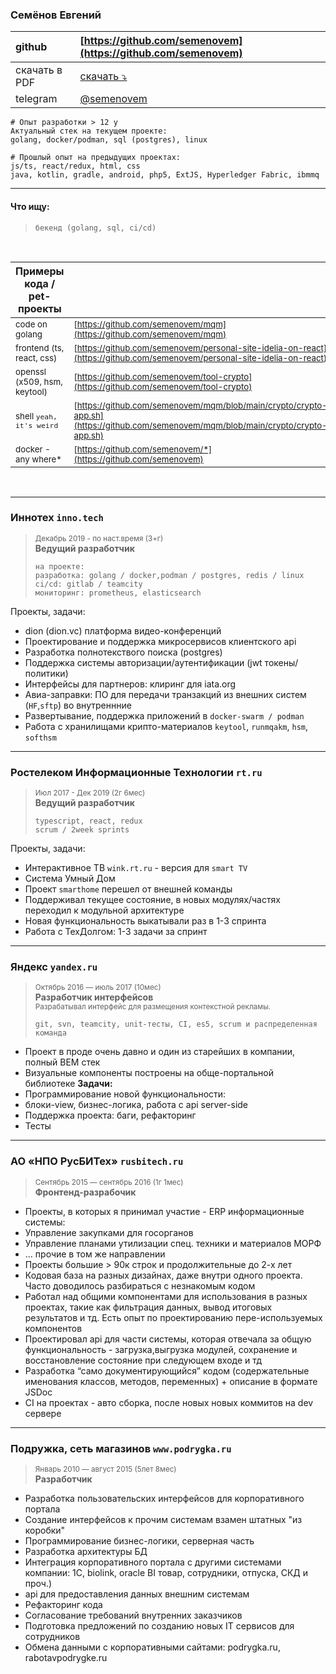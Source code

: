 ### Семёнов Евгений

| github        | [https://github.com/semenovem](https://github.com/semenovem)          |
|:--------------|:----------------------------------------------------------------------|
| скачать в PDF | [скачать ⤵️](https://github.com/semenovem/whoami/raw/main/resume.pdf) |
| telegram      | [@semenovem](https://t.me/semenovem)                                  |

```
# Опыт разработки > 12 y
Актуальный стек на текущем проекте:  
golang, docker/podman, sql (postgres), linux

# Прошлый опыт на предыдущих проектах:
js/ts, react/redux, html, css
java, kotlin, gradle, android, php5, ExtJS, Hyperledger Fabric, ibmmq
```
<hr />
  
#### Что ищу:
> ```
> бекенд (golang, sql, ci/cd)
> ```

<br/>

| Примеры кода / pet-проекты        |                                                                                                                                    |
|-----------------------------------|:-----------------------------------------------------------------------------------------------------------------------------------|
| <sub>code on golang               | <sub>[https://github.com/semenovem/mqm](https://github.com/semenovem/mqm)                                                               |
| <sub>frontend (ts, react, css)    | <sub>[https://github.com/semenovem/personal-site-idelia-on-react](https://github.com/semenovem/personal-site-idelia-on-react)           |
| <sub>openssl (x509, hsm, keytool) | <sub>[https://github.com/semenovem/tool-crypto](https://github.com/semenovem/tool-crypto)                                               |           
| <sub>shell `yeah, it's weird`     | <sub>[https://github.com/semenovem/mqm/blob/main/crypto/crypto-app.sh](https://github.com/semenovem/mqm/blob/main/crypto/crypto-app.sh) |
| <sub>docker - any where*          | <sub>[https://github.com/semenovem/*](https://github.com/semenovem)                                                                     |


<br/>
<hr />

### Иннотех `inno.tech`
> <sub>Декабрь 2019 - по наст.время (3+г)</sub>  
> **Ведущий разработчик**  
> ```
> на проекте:
> разработка: golang / docker,podman / postgres, redis / linux
> ci/cd: gitlab / teamcity
> мониторинг: prometheus, elasticsearch
> ```

Проекты, задачи:  
- dion (dion.vc) платформа видео-конференций
- Проектирование и поддержка микросервисов клиентского api
- Разработка полнотекствого поиска (postgres)
- Поддержка системы авторизации/аутентификации (jwt токены/политики)
- Интерфейсы для партнеров: клиринг для iata.org 
- Авиа-заправки: ПО для передачи транзакций из внешних систем (`HF`,`sftp`) во внутреннние
- Развертывание, поддержка приложений в `docker-swarm / podman`
- Работа с хранилищами крипто-материалов `keytool`, `runmqakm`, `hsm`, `softhsm`


<hr />

### Ростелеком Информационные Технологии `rt.ru`
> <sub>Июл 2017 - Дек 2019  (2г 6мес)</sub>  
> **Ведущий разработчик**  
> ```
> typescript, react, redux
> scrum / 2week sprints
> ```

Проекты, задачи:  
- Интерактивное ТВ `wink.rt.ru` - версия для `smart TV`
- Система Умный Дом
- Проект `smarthome` перешел от внешней команды
- Поддерживал текущее состояние, в новых модулях/частях переходил к модульной архитектуре
- Новая функциональность выкатывали раз в 1-3 спринта
- Работа с ТехДолгом: 1-3 задачи за спринт


<hr />

### Яндекс `yandex.ru`  
> <sub>Октябрь 2016 — июль 2017 (10мес)</sub>  
> **Разработчик интерфейсов**  
> <sub>Разрабатывал интерфейс для размещения контекстной рекламы.</sub>  
> ```
> git, svn, teamcity, unit-тесты, CI, es5, scrum и распределенная команда
> ```

- Проект в проде очень давно и один из старейших в компании, полный ВЕМ стек
- Визуальные компоненты построены на обще-портальной библиотеке
**Задачи:**
- Программирование новой функциональности:
- блоки-view, бизнес-логика, работа с api server-side
- Поддержка проекта: баги, рефакторинг
- Тесты


<hr />

### АО «НПО РусБИТех» `rusbitech.ru`
> <sub>Сентябрь 2015 — сентябрь 2016  (1г 1мес)</sub>  
> **Фронтенд-разрабочик**  

- Проекты, в которых я принимал участие - ERP информационные системы:
- Управление закупками для госорганов
- Управление планами утилизации спец. техники и материалов МОРФ
- … прочие в том же направлении
- Проекты большие > 90к строк и продолжительные до 2-х лет
- Кодовая база на разных дизайнах, даже внутри одного проекта. Часто доводилось разбираться с незнакомым кодом
- Работал над общими компонентами для использования в разных проектах, такие как фильтрация данных, вывод итоговых результатов и тд. Есть опыт по проектированию пере-используемых компонентов
- Проектировал api для части системы, которая отвечала за общую функциональность - загрузка,выгрузка модулей, сохранение и восстановление состояние при следующем входе и тд
- Разработка “само документирующийся” кодом (содержательные именования классов, методов, переменных) + описание в формате JSDoc
- CI на проектах - авто сборка, после новых новых коммитов на dev сервере


<hr />

### Подружка, сеть магазинов `www.podrygka.ru`   
> <sub>Январь 2010 — август 2015  (5лет 8мес)</sub>   
> **Разработчик**

- Разработка пользовательских интерфейсов для корпоративного портала
- Создание интерфейсов к прочим системам взамен штатных "из коробки"
- Программирование бизнес-логики, серверная часть
- Разработка архитектуры БД
- Интеграция корпоративного портала с другими системами компании: 1С, biolink, oracle BI товар, сотрудники, отпуска, СКД и проч.)
- api для предоставления данных внешним системам
- Рефакторинг кода
- Согласование требований внутренних заказчиков
- Подготовка предложений по созданию новых IT сервисов для сотрудников
- Обмена данными с корпоративными сайтами: podrygka.ru, rabotavpodrygke.ru
